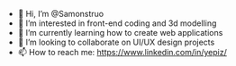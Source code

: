 - 👋 Hi, I’m @Samonstruo
- 👀 I’m interested in front-end coding and 3d modelling
- 🌱 I’m currently learning how to create web applications
- 💞️ I’m looking to collaborate on UI/UX design projects
- 📫 How to reach me: https://www.linkedin.com/in/yepiz/

<!---
Samonstruo/Samonstruo is a ✨ special ✨ repository because its `README.md` (this file) appears on your GitHub profile.
You can click the Preview link to take a look at your changes.
--->
